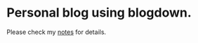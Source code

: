 # Personal blog using blogdown.

Please check my [notes](https://sfeng77.github.io/blog/post/2017-04-16-buildsite/) for details.

